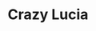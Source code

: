 ---
abv: 6.1%
alt:
availability: Keg
bitterness: 
description: This is a light colored beer that fermented with a belgian yeast giving it a slightly spicy and fruity aroma. Hopped solely with East Kent Golding there is a moderate hop flavor to go with the smooth dry finish and perceived malt sweetness of the beer.
gravity: 
hops: 
ibu: 25
img: beer.jpg
layout: beer
malt: 
modal-id: crazy-lucia
title: Crazy Lucia
on-tap: nope
sourness: 
style: Belgian Blonde Ale
---